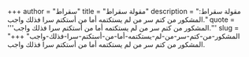 +++
author = "سقراط"
title = "مقولة سقراط"
description = "مقولة سقراط: المشكور من كتم سر من لم يستكتمه أما من أستكتم سرا فذلك واجب."
quote = '''المشكور من كتم سر من لم يستكتمه أما من أستكتم سرا فذلك واجب.'''
slug = "المشكور-من-كتم-سر-من-لم-يستكتمه-أما-من-أستكتم-سرا-فذلك-واجب"
+++
المشكور من كتم سر من لم يستكتمه أما من أستكتم سرا فذلك واجب.
